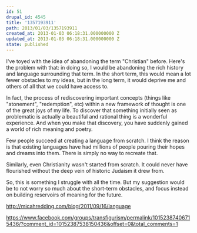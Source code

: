 ```yaml
---
id: 51
drupal_id: 4545
title: '1357193911'
path: 2013/01/03/1357193911
created_at: 2013-01-03 06:18:31.000000000 Z
updated_at: 2013-01-03 06:18:31.000000000 Z
state: published
---
```

I've toyed with the idea of abandoning the term "Christian" before. Here's the problem with that: in doing so, I would be abandoning the rich history and language surrounding that term. In the short term, this would mean a lot fewer obstacles to my ideas, but in the long term, it would deprive me and others of all that we could have access to.

In fact, the process of rediscovering important concepts (things like "atonement", "redemption", etc) within a new framework of thought is one of the great joys of my life. To discover that something initially seen as problematic is actually a beautiful and rational thing is a wonderful experience. And when you make that discovery, you have suddenly gained a world of rich meaning and poetry.

Few people succeed at creating a language from scratch. I think the reason is that existing languages have had millions of people pouring their hopes and dreams into them. There is simply no way to recreate that.

Similarly, even Christianity wasn't started from scratch. It could never have flourished without the deep vein of historic Judaism it drew from. 

So, this is something I struggle with all the time. But my suggestion would be to not worry so much about the short-term obstacles, and focus instead on building reservoirs of meaning for the future.

http://micahredding.com/blog/2011/09/16/language

https://www.facebook.com/groups/transfigurism/permalink/10152387406715436/?comment_id=10152387538150436&offset=0&total_comments=1
